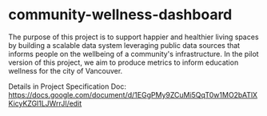 # community-wellness-dashboard
The purpose of this project is to support happier and healthier living spaces by building a scalable data system leveraging public data sources that ​informs people on the wellbeing of a community's infrastructure. In the pilot version of this project, we aim to produce metrics to inform education wellness for the city of Vancouver.  


Details in Project Specification Doc: 
https://docs.google.com/document/d/1EGgPMy9ZCuMi5QqT0w1MO2bATlXKicyKZGl1LJWrrJI/edit
